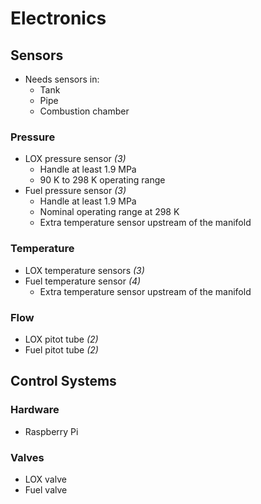 # Electronics
## Sensors
- Needs sensors in:
  - Tank
  - Pipe
  - Combustion chamber

### Pressure
- LOX pressure sensor *(3)*
  - Handle at least 1.9 MPa
  - 90 K to 298 K operating range
- Fuel pressure sensor *(3)*
  - Handle at least 1.9 MPa
  - Nominal operating range at 298 K
  - Extra temperature sensor upstream of the manifold

### Temperature
- LOX temperature sensors *(3)*
- Fuel temperature sensor *(4)*
  - Extra temperature sensor upstream of the manifold

### Flow
- LOX pitot tube *(2)*
- Fuel pitot tube *(2)*

## Control Systems
### Hardware
- Raspberry Pi

### Valves
- LOX valve
- Fuel valve
